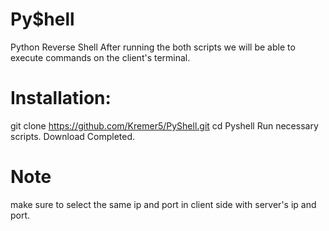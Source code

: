 # Py$hell
Python Reverse Shell
After running the both scripts we will be able to execute commands on the client's terminal.


# Installation:
git clone https://github.com/Kremer5/PyShell.git
cd Pyshell
Run necessary scripts.
Download Completed.


# Note
make sure to select the same ip and port in client side with server's ip and port.


